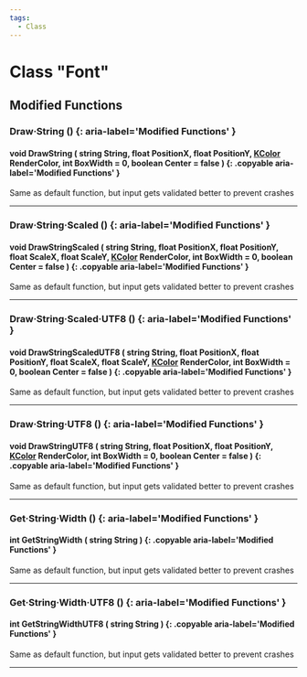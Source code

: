```yaml
---
tags:
  - Class
---
```

# Class "Font"

## Modified Functions

### Draw·String () {: aria-label='Modified Functions' }
#### void DrawString ( string String, float PositionX, float PositionY, [KColor](https://wofsauge.github.io/IsaacDocs/rep/KColor.html) RenderColor, int BoxWidth = 0, boolean Center = false ) {: .copyable aria-label='Modified Functions' }
Same as default function, but input gets validated better to prevent crashes

___

### Draw·String·Scaled () {: aria-label='Modified Functions' }
#### void DrawStringScaled ( string String, float PositionX, float PositionY, float ScaleX, float ScaleY, [KColor](https://wofsauge.github.io/IsaacDocs/rep/KColor.html) RenderColor, int BoxWidth = 0, boolean Center = false ) {: .copyable aria-label='Modified Functions' }
Same as default function, but input gets validated better to prevent crashes

___
### Draw·String·Scaled·UTF8 () {: aria-label='Modified Functions' }
#### void DrawStringScaledUTF8 ( string String, float PositionX, float PositionY, float ScaleX, float ScaleY, [KColor](https://wofsauge.github.io/IsaacDocs/rep/KColor.html) RenderColor, int BoxWidth = 0, boolean Center = false ) {: .copyable aria-label='Modified Functions' }
Same as default function, but input gets validated better to prevent crashes

___
### Draw·String·UTF8 () {: aria-label='Modified Functions' }
#### void DrawStringUTF8 ( string String, float PositionX, float PositionY, [KColor](https://wofsauge.github.io/IsaacDocs/rep/KColor.html) RenderColor, int BoxWidth = 0, boolean Center = false ) {: .copyable aria-label='Modified Functions' }
Same as default function, but input gets validated better to prevent crashes

___
### Get·String·Width () {: aria-label='Modified Functions' }
#### int GetStringWidth ( string String ) {: .copyable aria-label='Modified Functions' }
Same as default function, but input gets validated better to prevent crashes

___
### Get·String·Width·UTF8 () {: aria-label='Modified Functions' }
#### int GetStringWidthUTF8 ( string String ) {: .copyable aria-label='Modified Functions' }
Same as default function, but input gets validated better to prevent crashes

___